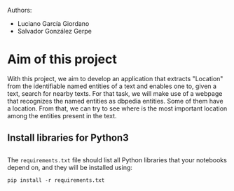Authors:
- Luciano García Giordano
- Salvador González Gerpe

# Aim of this project
With this project, we aim to develop an application that extracts "Location" from the identifiable named entities of a text and enables one to, given a text, search for nearby texts. For that task, we will make use of a webpage that recognizes the named entities as dbpedia entities. Some of them have a location. From that, we can try to see where is the most important location among the entities present in the text.

## **Install libraries for Python3** <h2>

The `requirements.txt` file should list all Python libraries that your notebooks
depend on, and they will be installed using:

```
pip install -r requirements.txt
```
